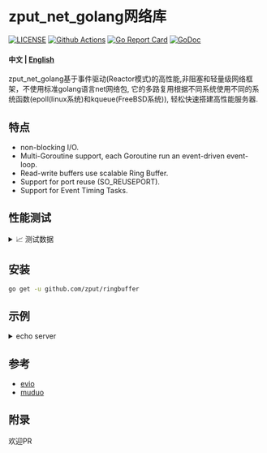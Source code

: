 # zput_net_golang网络库

[![LICENSE](https://img.shields.io/badge/LICENSE-MIT-blue)](https://github.com/zput/zput_net_golang/blob/master/LICENSE)
[![Github Actions](https://github.com/zput/zput_net_golang/workflows/CI/badge.svg)](https://github.com/zput/zput_net_golang/actions)
[![Go Report Card](https://goreportcard.com/badge/github.com/zput/zput_net_golang)](https://goreportcard.com/report/github.com/zput/zput_net_golang)
[![GoDoc](https://godoc.org/github.com/zput/zput_net_golang?status.svg)](https://godoc.org/github.com/zput/zput_net_golang)

#### 中文 | [English](README.md)

zput_net_golang基于事件驱动(Reactor模式)的高性能,非阻塞和轻量级网络框架，不使用标准golang语言net网络包, 它的多路复用根据不同系统使用不同的系统函数(epoll(linux系统)和kqueue(FreeBSD系统)), 轻松快速搭建高性能服务器.
    
    
## 特点

- non-blocking I/O.
- Multi-Goroutine support, each Goroutine run an event-driven event-loop.
- Read-write buffers use scalable Ring Buffer.
- Support for port reuse (SO_REUSEPORT).
- Support for Event Timing Tasks.

## 性能测试

<details>
  <summary> 📈 测试数据 </summary>

> 测试电脑 Mac 

### 读写测试

```golang

```

</details>

## 安装

```bash
go get -u github.com/zput/ringbuffer
```

## 示例

<details>
  <summary> echo server</summary>

```go
package main

import (
	"flag"
	"github.com/zput/ringbuffer"
	"github.com/zput/zput_net_golang/net/event_loop"
	"github.com/zput/zput_net_golang/net/log"
	"github.com/zput/zput_net_golang/net/protocol"
	"github.com/zput/zput_net_golang/net/connect"
	"github.com/zput/zput_net_golang/net/tcpserver"
	"net/http"
	_ "net/http/pprof"
	"strconv"
	"sync/atomic"
	"time"
)

type Echo struct {
	tcpserver.HandleEventImpl
	connectTimes int64
}

func (this *Echo) GetConnectTimes() int64 {
	return this.connectTimes
}

func (this *Echo) ConnectCallback(c *tcpconnect.Connect) {
	atomic.AddInt64(&this.connectTimes, 1)
	this.HandleEventImpl.ConnectCallback(c)
}
func (this *Echo) MessageCallback(c *tcpconnect.Connect, buffer *ringbuffer.RingBuffer) {
	first, end := buffer.PeekAll()
	buffer.RetrieveAll()
	out := append(first, end...)
	c.Write(out)
}

func (this *Echo) OnClose(c *tcpconnect.Connect) {
	atomic.AddInt64(&this.connectTimes, -1)
	this.HandleEventImpl.ConnectCloseCallback(c)
}

func main() {
	go func() {
		if err := http.ListenAndServe(":6060", nil); err != nil {
			panic(err)
		}
	}()

	handler := new(Echo)
	var port int
	var loops int

	flag.IntVar(&port, "port", 58810, "server port")
	flag.IntVar(&loops, "loops", -1, "num loops")
	flag.Parse()

	log.Info("server begin")
	mainLoopPtr, err := event_loop.New()
	if err != nil {
		log.Error(err)
	}
	log.Info("created event_loop successful")

	s, err := tcpserver.New(handler, mainLoopPtr,
		protocol.Network("tcp"),
		protocol.Address(":"+strconv.Itoa(port)),
		protocol.NumLoops(loops))
	if err != nil {
		panic(err)
	}

	log.Info("created tcpserver successful")

	s.RunEvery(time.Second*2, func() {
		log.Info("connections :", handler.connectTimes)
	})

	s.Start()
	log.Info("server end")
}
```

</details>


## 参考

- [evio](https://github.com/tidwall/evio)
- [muduo](https://github.com/chenshuo/muduo)

## 附录

欢迎PR
